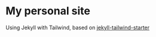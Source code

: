 # My personal site

Using Jekyll with Tailwind, based on [jekyll-tailwind-starter](https://github.com/mhanberg/jekyll-tailwind-starter)